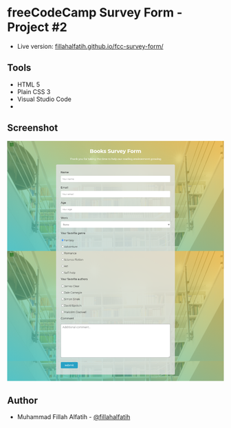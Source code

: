 # freeCodeCamp Survey Form - Project #2
- Live version: [fillahalfatih.github.io/fcc-survey-form/](https://fillahalfatih.github.io/fcc-survey-form/)

## Tools
- HTML 5
- Plain CSS 3
- Visual Studio Code
- 
## Screenshot
![freeCodeCamp Survey Form](https://github.com/fillahalfatih/fcc-survey-form/blob/main/screenshot/Survey-Form-freeCodeCamp-Project.png "Survey Form")

## Author
- Muhammad Fillah Alfatih - [@fillahalfatih](github.com/fillahalfatih)